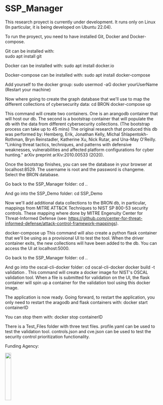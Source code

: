 # SSP_Manager

This research proyect is currently under development.
It runs only on Linux (In particular, it is being developed on Ubuntu 22.04).

To run the proyect, you need to have installed Git, Docker and Docker-compose.

Git can be installed with: <br />
sudo apt install git

Docker can be installed with:
sudo apt install docker.io

Docker-compose can be installed with:
sudo apt install docker-compose

Add yourself to the docker group:
sudo usermod -aG docker yourUserName
(Restart your machine)

Now where going to create the graph database that we'll use to map the different collections of cybersecurity data:
cd BRON
docker-compose up

This command will create two containers. One is an arangodb container that will host our db. The second is a bootstrap container that will populate the db with the data from different cybersecurity collections. (The bootstrap process can take up to 45 mins)
The original research that produced this db was performed by: Hemberg, Erik, Jonathan Kelly, Michal Shlapentokh-Rothman, Bryn Reinstadler, Katherine Xu, Nick Rutar, and Una-May O'Reilly. "Linking threat tactics, techniques, and patterns with defensive weaknesses, vulnerabilities and affected platform configurations for cyber hunting." arXiv preprint arXiv:2010.00533 (2020).

Once the bootstrap finishes, you can see the database in your browser at localhost:8529. The username is root and the password is changeme. Select the BRON database.

Go back to the SSP_Manager folder:
cd ..

And go into the SSP_Demo folder:
cd SSP_Demo

Now we'll add additional data collections to the BRON db, in particular, mappings from MITRE ATT&CK Techniques to NIST SP 800-53 security controls. These mapping where done by MITRE Engenuity Center for Threat-Informed Defense (see: https://github.com/center-for-threat-informed-defense/attack-control-framework-mappings).

docker-compose up
This command will also create a python flask container that we'll be using as a provisional UI to test the tool.
When the driver container exits, the new collections will have been added to the db. You can access the UI at localhost:5000.

Go back to the SSP_Manager folder:
cd ..

And go into the oscal-cli-docker folder:
cd oscal-cli-docker
docker build -t validation .
This command will create a docker image for NIST's OSCAL validation tool. When a file is submitted for validation on the UI, the flask container will spin up a container for the validation tool using this docker image.


The application is now ready. Going forward, to restart the application, you only need to restart the aragodb and flask containers with:
docker start containerID

You can stop them with:
docker stop containerID

There is a Test_Files folder with three test files.
profile.yaml can be used to test the validation tool.
controls.json and cve.json can be used to test the security control prioritization functionality.


Funding Agency:  

[<img src="https://www.cisa.gov/profiles/cisad8_gov/themes/custom/gesso/dist/images/backgrounds/6fdaa25709d28dfb5cca.svg" width="20%" height="20%">](https://www.cisa.gov/)

